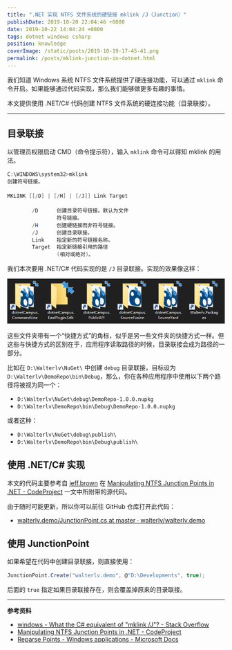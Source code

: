 ```yaml
---
title: ".NET 实现 NTFS 文件系统的硬链接 mklink /J（Junction）"
publishDate: 2019-10-20 22:04:46 +0800
date: 2019-10-22 14:04:24 +0800
tags: dotnet windows csharp
position: knowledge
coverImage: /static/posts/2019-10-19-17-45-41.png
permalink: /posts/mklink-junction-in-dotnet.html
---
```


我们知道 Windows 系统 NTFS 文件系统提供了硬连接功能，可以通过 `mklink` 命令开启。如果能够通过代码实现，那么我们能够做更多有趣的事情。

本文提供使用 .NET/C# 代码创建 NTFS 文件系统的硬连接功能（目录联接）。

---

<div id="toc"></div>

## 目录联接

以管理员权限启动 CMD（命令提示符），输入 `mklink` 命令可以得知 mklink 的用法。

```powershell
C:\WINDOWS\system32>mklink
创建符号链接。

MKLINK [[/D] | [/H] | [/J]] Link Target

        /D      创建目录符号链接。默认为文件
                符号链接。
        /H      创建硬链接而非符号链接。
        /J      创建目录联接。
        Link    指定新的符号链接名称。
        Target  指定新链接引用的路径
                (相对或绝对)。
```

我们本次要用 .NET/C# 代码实现的是 `/J` 目录联接。实现的效果像这样：

![目录联接](/static/posts/2019-10-19-17-45-41.png)

这些文件夹带有一个“快捷方式”的角标，似乎是另一些文件夹的快捷方式一样。但这些与快捷方式的区别在于，应用程序读取路径的时候，目录联接会成为路径的一部分。

比如在 `D:\Walterlv\NuGet\` 中创建 `debug` 目录联接，目标设为 `D:\Walterlv\DemoRepo\bin\Debug`，那么，你在各种应用程序中使用以下两个路径将被视为同一个：

- `D:\Walterlv\NuGet\debug\DemoRepo-1.0.0.nupkg`
- `D:\Walterlv\DemoRepo\bin\Debug\DemoRepo-1.0.0.nupkg`

或者这种：

- `D:\Walterlv\NuGet\debug\publish\`
- `D:\Walterlv\DemoRepo\bin\Debug\publish\`

## 使用 .NET/C# 实现

本文的代码主要参考自 [jeff.brown](https://www.codeproject.com/script/Membership/View.aspx?mid=1994253) 在 [Manipulating NTFS Junction Points in .NET - CodeProject](https://www.codeproject.com/Articles/15633/Manipulating-NTFS-Junction-Points-in-NET) 一文中所附带的源代码。

由于随时可能更新，所以你可以前往 GitHub 仓库打开此代码：

- [walterlv.demo/JunctionPoint.cs at master · walterlv/walterlv.demo](https://github.com/walterlv/walterlv.demo/blob/master/Walterlv.Demo.MkLink/Walterlv.Demo.MkLink/JunctionPoint.cs)

## 使用 JunctionPoint

如果希望在代码中创建目录联接，则直接使用：

```csharp
JunctionPoint.Create("walterlv.demo", @"D:\Developments", true);
```

后面的 `true` 指定如果目录联接存在，则会覆盖掉原来的目录联接。

---

**参考资料**

- [windows - What the C# equivalent of "mklink /J"? - Stack Overflow](https://stackoverflow.com/q/11156754/6233938)
- [Manipulating NTFS Junction Points in .NET - CodeProject](https://www.codeproject.com/Articles/15633/Manipulating-NTFS-Junction-Points-in-NET)
- [Reparse Points - Windows applications - Microsoft Docs](https://docs.microsoft.com/en-us/windows/win32/fileio/reparse-points)


